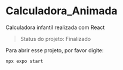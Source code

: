 # Calculadora_Animada
Calculadora infantil realizada com React
> Status do projeto: Finalizado

Para abrir esse projeto, por favor digite: 

```
npx expo start
```
